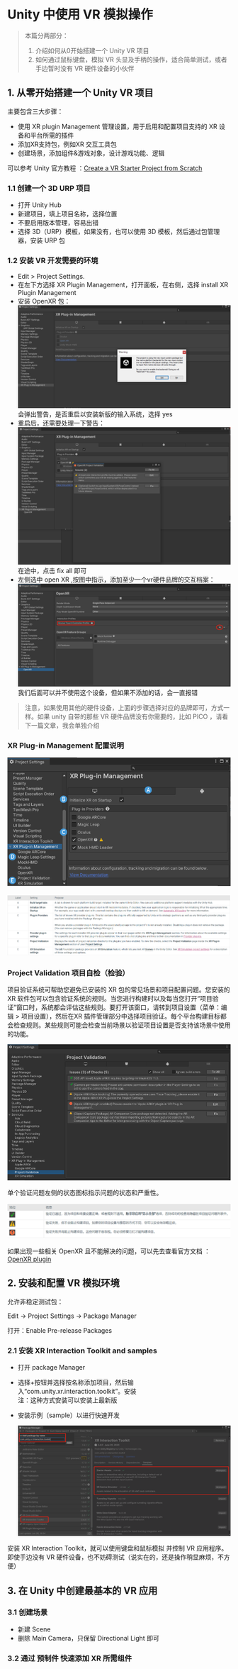 # Unity 中使用 VR 模拟操作

> 本篇分两部分：
> 1. 介绍如何从0开始搭建一个 Unity VR 项目
> 2. 如何通过鼠标键盘，模拟 VR 头显及手柄的操作，适合简单测试，或者手边暂时没有 VR 硬件设备的小伙伴

## 1. 从零开始搭建一个 Unity VR 项目

主要包含三大步骤：
* 使用 XR plugin Management 管理设置，用于启用和配置项目支持的 XR 设备和平台所需的插件
* 添加XR支持包，例如XR 交互工具包
* 创建场景，添加组件&游戏对象，设计游戏功能、逻辑


可以参考 Unity 官方教程 ：[Create a VR Starter Project from Scratch](https://learn.unity.com/tutorial/create-a-vr-starter-project-from-scratch)

### 1.1 创建一个 3D URP 项目

* 打开 Unity Hub
* 新建项目，填上项目名称，选择位置
* 不要启用版本管理，容易出错
* 选择 3D（URP）模板，如果没有，也可以使用 3D 模板，然后通过包管理器，安装 URP 包

### 1.2 安装 VR 开发需要的环境

* Edit > Project Settings.
* 在左下方选择  XR Plugin Management，打开面板，在右侧，选择 install XR Plugin Management
* 安装 OpenXR 包：
  ![](../../imgs/xr_install_openXR.png)
  会弹出警告，是否重启以安装新版的输入系统，选择 yes
* 重启后，还需要处理一下警告：
  ![](../../imgs/fixOpenXR.png)
  在途中，点击 fix all 即可
* 左侧选中 open XR ,按图中指示，添加至少一个vr硬件品牌的交互档案：
  ![](../../imgs/openxrAddinteraction.png)
  我们后面可以并不使用这个设备，但如果不添加的话，会一直报错

> 注意，如果使用其他的硬件设备，上面的步骤选择对应的品牌即可，方式一样。如果 unity 自带的那些 VR 硬件品牌没有你需要的，比如 PICO ，请看下一篇文章，我会单独介绍

### XR Plug-in Management 配置说明

![](../../imgs/xr-management-enable-plugin.png)

![](../../imgs/xr-management-enable-plugin_1.png)

### Project Validation 项目自检（检验）

项目验证系统可帮助您避免已安装的 XR 包的常见场景和项目配置问题。您安装的 XR 软件包可以包含验证系统的规则。当您进行构建时以及每当您打开“项目验证”窗口时，系统都会评估这些规则。要打开该窗口，请转到项目设置（菜单：编辑 > 项目设置），然后在XR 插件管理部分中选择项目验证。每个平台构建目标都会检查规则。某些规则可能会检查当前场景以验证项目设置是否支持该场景中使用的功能。

![](../../imgs/xr-project-validation.png)

单个验证问题左侧的状态图标指示问题的状态和严重性。

![](../../imgs/xr-project-validation_1.png)


如果出现一些相关 OpenXR 且不能解决的问题，可以先去查看官方文档 ：[OpenXR plugin](https://docs.unity3d.com/Packages/com.unity.xr.openxr@1.8/manual/index.html)

## 2. 安装和配置 VR 模拟环境

允许非稳定测试包：

Edit -> Project Settings -> Package Manager 

打开：Enable Pre-release Packages

### 2.1 安装 XR Interaction Toolkit and samples

* 打开 package Manager
* 选择+按钮并选择按名称添加项目，然后输入“com.unity.xr.interaction.toolkit”。安装  
  注：这种方式安装可以安装上最新版
* 安装示例（sample）以进行快速开发

  ![](../../imgs/xr_interaction_toolkit.png)

安装 XR Interaction Toolkit，就可以使用键盘和鼠标模拟 并控制 VR 应用程序。即使手边没有 VR 硬件设备，也不妨碍测试（说实在的，还是操作稍显麻烦，不方便）

## 3. 在 Unity 中创建最基本的 VR 应用

### 3.1 创建场景

* 新建 Scene
* 删除 Main Camera，只保留 Directional Light 即可

### 3.2 通过 预制件 快速添加 XR 所需组件

